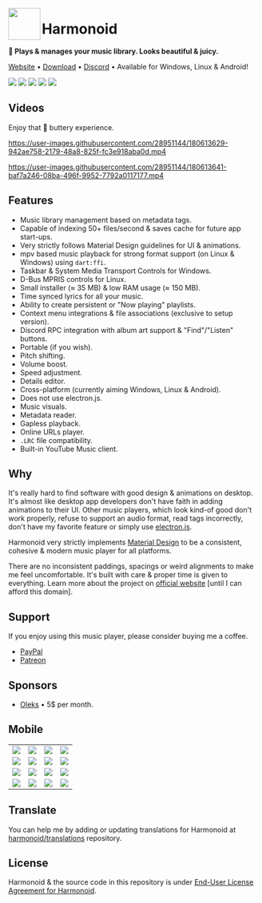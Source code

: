 <img align="left" src="https://raw.githubusercontent.com/harmonoid/harmonoid/master/windows/runner/resources/app_icon.ico" width="64" height="64"></img>

<h1 align="left">Harmonoid</h1>

**🎵 Plays & manages your music library. Looks beautiful & juicy.**

[Website](https://harmonoid.com) • [Download](https://harmonoid.com/downloads) • [Discord](https://discord.gg/2Rc3edFWd8) • Available for Windows, Linux & Android! 

![](https://github.com/harmonoid/harmonoid/blob/assets/harmonoid_W8Oi1qPZ0O_2.webp?raw=true)
![](https://github.com/harmonoid/harmonoid/blob/assets/harmonoid_MOnywQpgPB_2.webp?raw=true)
![](https://github.com/harmonoid/harmonoid/blob/assets/harmonoid_BRfMT0wIX6_2.webp?raw=true)
![](https://github.com/harmonoid/harmonoid/blob/assets/harmonoid_zZZ1d0yO5G_2.webp?raw=true)
![](https://github.com/harmonoid/harmonoid/blob/assets/harmonoid_yFdqibq6DF_2.webp?raw=true)

## Videos

Enjoy that 🧈 buttery experience.

https://user-images.githubusercontent.com/28951144/180613629-942ae758-2179-48a8-825f-fc3e918aba0d.mp4

https://user-images.githubusercontent.com/28951144/180613641-baf7a246-08ba-496f-9952-7792a0117177.mp4

## Features

- Music library management based on metadata tags.
- Capable of indexing 50+ files/second & saves cache for future app start-ups.
- Very strictly follows Material Design guidelines for UI & animations.
- mpv based music playback for strong format support (on Linux & Windows) using `dart:ffi`.
- Taskbar & System Media Transport Controls for Windows.
- D-Bus MPRIS controls for Linux.
- Small installer (≈ 35 MB) & low RAM usage (≈ 150 MB).
- Time synced lyrics for all your music.
- Ability to create persistent or "Now playing" playlists.
- Context menu integrations & file associations (exclusive to setup version).
- Discord RPC integration with album art support & "Find"/"Listen" buttons.
- Portable (if you wish).
- Pitch shifting.
- Volume boost.
- Speed adjustment.
- Details editor.
- Cross-platform (currently aiming Windows, Linux & Android).
- Does not use electron.js.
- Music visuals.
- Metadata reader.
- Gapless playback.
- Online URLs player.
- `.LRC` file compatibility.
- Built-in YouTube Music client.

## Why

It's really hard to find software with good design & animations on desktop. It's almost like desktop app developers don't have faith in adding animations to their UI. Other music players, which look kind-of good don't work properly, refuse to support an audio format, read tags incorrectly, don't have my favorite feature or simply use [electron.js](https://electronjs.org).

Harmonoid very strictly implements [Material Design](https://user-images.githubusercontent.com/28951144/187515841-265b2f6e-4ee3-4db5-b06d-0f7f5d684da9.webm) to be a consistent, cohesive & modern music player for all platforms.

There are no inconsistent paddings, spacings or weird alignments to make me feel uncomfortable. It's built with care & proper time is given to everything. Learn more about the project on [official website](https://harmonoid.com/) [until I can afford this domain].

## Support

If you enjoy using this music player, please consider buying me a coffee.

- [PayPal](https://paypal.me/alexmercerind)
- [Patreon](https://patreon.com/harmonoid)

## Sponsors

- [Oleks](https://www.patreon.com/user/creators?u=28979760) • 5$ per month.

## Mobile


<table>
  <tr>
    <td>
      <img src='https://user-images.githubusercontent.com/28951144/187300080-53e60e3d-d322-4b41-b0a4-0519da2e42a2.jpg'>
    </td>
    <td>
      <img src='https://user-images.githubusercontent.com/28951144/187300089-75e4a44a-bf21-48d4-82cf-054bc3749410.jpg'>
    </td>
    <td>
      <img src='https://user-images.githubusercontent.com/28951144/187300087-5962c3b1-cf52-41a3-a839-8616f1261bfe.jpg'>
    </td>
    <td>
      <img src='https://user-images.githubusercontent.com/28951144/187300091-803f86ec-88e6-422a-8de4-f90dd01c2d10.jpg'>
    </td>
  </tr>
  <tr>
    <td>
      <img src='https://user-images.githubusercontent.com/28951144/187300105-45b0ccf6-29b7-4019-bc03-508567bb9fe1.jpg'>
    </td>
    <td>
      <img src='https://user-images.githubusercontent.com/28951144/187300793-3fe34d30-a297-4aa7-819a-4f3d704621d3.jpg'>
    </td>
    <td>
      <img src='https://user-images.githubusercontent.com/28951144/187300888-22331e0f-4f1c-483e-b269-a111fbbe5b38.jpg'>
    </td>
    <td>
      <img src='https://user-images.githubusercontent.com/28951144/187300897-2c594a64-da1a-43f2-83f2-b315537d011b.jpg'>
    </td>
  </tr>
  <tr>
    <td>
      <img src='https://user-images.githubusercontent.com/28951144/187300767-6f0497b9-5186-4aff-988f-ecfeff0e6b58.jpg'>
    </td>
    <td>
      <img src='https://user-images.githubusercontent.com/28951144/187300096-769c4d35-1ff9-4083-9f88-e5c7cbb90e41.jpg'>
    </td>
    <td>
      <img src='https://user-images.githubusercontent.com/28951144/187300790-67efc600-c256-4188-8ca8-7998971fe4e1.jpg'>
    </td>
    <td>
      <img src='https://user-images.githubusercontent.com/28951144/187300112-0434c47b-1531-475d-8f82-8e4ea4b56072.jpg'>
    </td>
  </tr>
  <tr>
    <td>
      <img src='https://user-images.githubusercontent.com/28951144/187300791-b8c4bb09-c374-496a-bbc9-0e328f2022db.jpg'>
    </td>
    <td>
      <img src='https://user-images.githubusercontent.com/28951144/187300783-e323acbc-09ba-4406-ac75-4a8a09d1e2e2.jpg'>
    </td>
    <td>
      <img src='https://user-images.githubusercontent.com/28951144/187300759-6269d9b7-103c-4de3-bfcb-611304bfa5c7.jpg'>
    </td>
    <td>
      <img src='https://user-images.githubusercontent.com/28951144/187300120-cd184785-b925-46cb-bf19-ef6e3ae6de75.jpg'>
    </td>
  </tr>
</table>

## Translate

You can help me by adding or updating translations for Harmonoid at [harmonoid/translations](https://github.com/harmonoid/translations) repository.

## License

Harmonoid & the source code in this repository is under [End-User License Agreement for Harmonoid](https://github.com/harmonoid/harmonoid/blob/master/EULA.txt?raw=true).
